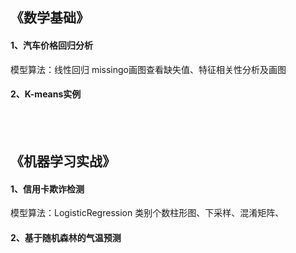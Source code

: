 ## 《数学基础》
#### 1、汽车价格回归分析  
模型算法：线性回归
missingo画图查看缺失值、特征相关性分析及画图 

#### 2、K-means实例  

<br>
<br>

## 《机器学习实战》
#### 1、信用卡欺诈检测  
模型算法：LogisticRegression
类别个数柱形图、下采样、混淆矩阵、

#### 2、基于随机森林的气温预测

